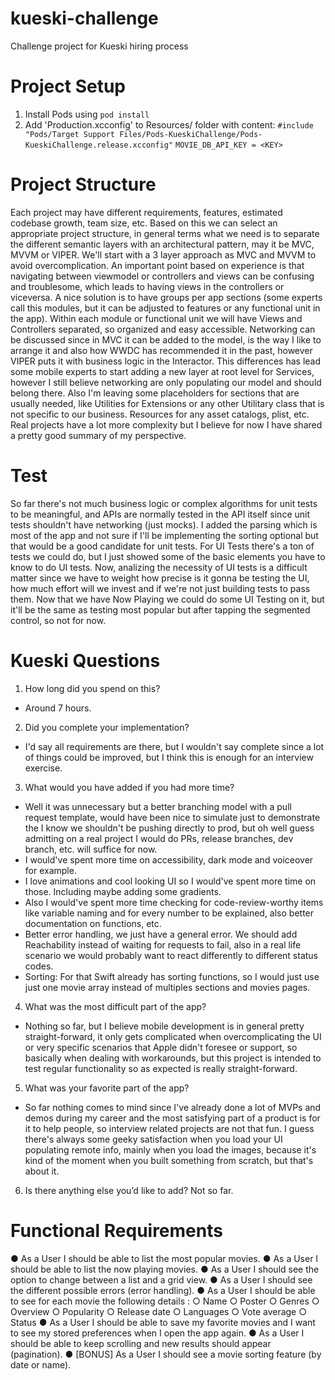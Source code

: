 # kueski-challenge
Challenge project for Kueski hiring process

# Project Setup

1. Install Pods using `pod install`
2. Add 'Production.xcconfig' to Resources/ folder with content: 
`#include "Pods/Target Support Files/Pods-KueskiChallenge/Pods-KueskiChallenge.release.xcconfig"`
`MOVIE_DB_API_KEY = <KEY>`

# Project Structure
Each project may have different requirements, features, estimated codebase growth, team size, etc. Based on this we can select an appropriate project structure, in general terms what we need is to separate the different semantic layers with an architectural pattern, may it be MVC, MVVM or VIPER. We'll start with a 3 layer approach as MVC and MVVM to avoid overcomplication.
An important point based on experience is that navigating between viewmodel or controllers and views can be confusing and troublesome, which leads to having views in the controllers or viceversa. A nice solution is to have groups per app sections (some experts call this modules, but it can be adjusted to features or any functional unit in the app).
Within each module or functional unit we will have Views and Controllers separated, so organized and easy accessible.
Networking can be discussed since in MVC it can be added to the model, is the way I like to arrange it and also how WWDC has recommended it in the past, however VIPER puts it with business logic in the Interactor. This differences has lead some mobile experts to start adding a new layer at root level for Services, however I still believe networking are only populating our model and should belong there.
Also I'm leaving some placeholders for sections that are usually needed, like Utilities for Extensions or any other Utilitary class that is not specific to our business. Resources for any asset catalogs, plist, etc.
Real projects have a lot more complexity but I believe for now I have shared a pretty good summary of my perspective.

# Test
So far there's not much business logic or complex algorithms for unit tests to be meaningful, and APIs are normally tested in the API itself since unit tests shouldn't have networking (just mocks). I added the parsing which is most of the app and not sure if I'll be implementing the sorting optional but that would be a good candidate for unit tests.
For UI Tests there's a ton of tests we could do, but I just showed some of the basic elements you have to know to do UI tests. Now, analizing the necessity of UI tests is a difficult matter since we have to weight how precise is it gonna be testing the UI, how much effort will we invest and if we're not just building tests to pass them.
Now that we have Now Playing we could do some UI Testing on it, but it'll be the same as testing most popular but after tapping the segmented control, so not for now.


# Kueski Questions

1. How long did you spend on this?
- Around 7 hours.

2. Did you complete your implementation?
- I'd say all requirements are there, but I wouldn't say complete since a lot of things could be improved, but I think this is enough for an interview exercise.

3. What would you have added if you had more time?
- Well it was unnecessary but a better branching model with a pull request template, would have been nice to simulate just to demonstrate the I know we shouldn't be pushing directly to prod, but oh well guess admitting on a real project I would do PRs, release branches, dev branch, etc. will suffice for now.
- I would've spent more time on accessibility, dark mode and voiceover for example.
- I love animations and cool looking UI so I would've spent more time on those. Including maybe adding some gradients.
- Also I would've spent more time checking for code-review-worthy items like variable naming and for every number to be explained, also better documentation on functions, etc.
- Better error handling, we just have a general error. We should add Reachability instead of waiting for requests to fail, also in a real life scenario we would probably want to react differently to different status codes.
- Sorting: For that Swift already has sorting functions, so I would just use just one movie array instead of multiples sections and movies pages.

4. What was the most difficult part of the app?
- Nothing so far, but I believe mobile development is in general pretty straight-forward, it only gets complicated when overcomplicating the UI or very specific scenarios that Apple didn't foresee or support, so basically when dealing with workarounds, but this project is intended to test regular functionality so as expected is really straight-forward.

5. What was your favorite part of the app?
- So far nothing comes to mind since I've already done a lot of MVPs and demos during my career and the most satisfying part of a product is for it to help people, so interview related projects are not that fun. I guess there's always some geeky satisfaction when you load your UI populating remote info, mainly when you load the images, because it's kind of the moment when you built something from scratch, but that's about it.

6. Is there anything else you’d like to add?
Not so far.

# Functional Requirements

● As a User I should be able to list the most popular movies.
● As a User I should be able to list the now playing movies.
● As a User I should see the option to change between a list and a grid view.
● As a User I should see the different possible errors (error handling).
● As a User I should be able to see for each movie the following details :
○ Name
○ Poster
○ Genres
○ Overview
○ Popularity
○ Release date
○ Languages
○ Vote average
○ Status
● As a User I should be able to save my favorite movies and I want to see my
stored preferences when I open the app again.
● As a User I should be able to keep scrolling and new results should appear
(pagination).
● [BONUS] As a User I should see a movie sorting feature (by date or name).
